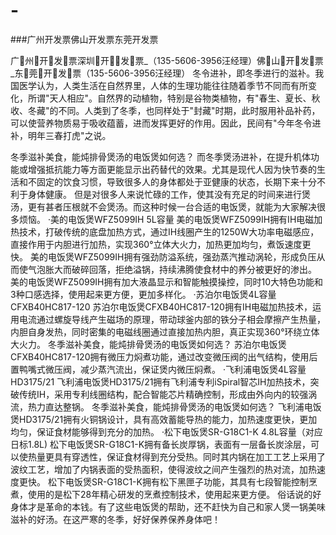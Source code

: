 ﻿# -
###广州开发票佛山开发票东莞开发票


广州开发票深圳开发票_（135-5606-3956汪经理）佛山开发票_东莞开发票（135-5606-3956汪经理）
冬令进补，即冬季进行的滋补。我国医学认为，人类生活在自然界里，人体的生理功能往往随着季节不同而有所变化，所谓&quot;天人相应&quot;。自然界的动植物，特别是谷物类植物，有&quot;春生、夏长、秋收、冬藏&quot;的不同。人类到了冬季，也同样处于&quot;封藏&quot;时期，此时服用补品补药，可以使营养物质易于吸收蕴蓄，进而发挥更好的作用。因此，民间有&quot;今年冬令进补，明年三春打虎&quot;之说。

冬季滋补美食，能炖排骨煲汤的电饭煲如何选？
而冬季煲汤进补，在提升机体功能或增强抵抗能力等方面更能显示出药替代的效果。尤其是现代人因为快节奏的生活和不固定的饮食习惯，导致很多人的身体都处于亚健康的状态，长期下来十分不利于身体健康。
但是对很多人来说忙碌的工作，使其没有充足的时间来进行煲汤，更有甚者压根就不会煲汤。而这种时候一台合适的电饭煲，就能为大家解决很多烦恼。
·美的电饭煲WFZ5099IH 5L容量
美的电饭煲WFZ5099IH拥有IH电磁加热技术，打破传统的底盘加热方式，通过IH线圈产生的1250W大功率电磁感应，直接作用于内胆进行加热，实现360°立体大火力，加热更加均匀，煮饭速度更快。
美的电饭煲WFZ5099IH拥有强劲防溢系统，强劲蒸汽推动涡轮，形成负压从而使气泡胀大而破碎回落，拒绝溢锅，持续沸腾使食材中的养分被更好的渗出。
美的电饭煲WFZ5099IH拥有加大液晶显示和智能触摸操控，同时10大特色功能和3种口感选择，使用起来更方便，更加多样化。
·苏泊尔电饭煲4L容量CFXB40HC817-120
苏泊尔电饭煲CFXB40HC817-120拥有IH电磁加热技术，运用电流通过螺旋导线产生磁场的原理，带动球釜内部的铁分子相会摩擦产生热量，内胆自身发热，同时密集的电磁线圈通过直接加热内胆，真正实现360°环绕立体大火力。
冬季滋补美食，能炖排骨煲汤的电饭煲如何选？
苏泊尔电饭煲CFXB40HC817-120拥有微压力焖煮功能，通过改变微压阀的出气结构，使用后置鸭嘴式微压阀，减少蒸汽流出，保证煲内微压焖煮。
·飞利浦电饭煲4L容量HD3175/21
飞利浦电饭煲HD3175/21拥有飞利浦专利iSpiral智芯IH加热技术，突破传统IH，采用专利线圈结构，配合智能芯片精确控制，形成由外向内的较强涡流，热力直达整锅。
冬季滋补美食，能炖排骨煲汤的电饭煲如何选？
飞利浦电饭煲HD3175/21拥有火铜锅设计，具有高效蓄能导热的能力，加热速度更快，更加均匀，保证食材能够得到充分的加热。
·松下电饭煲SR-G18C1-K 4.8L容量（对应日标1.8L)
松下电饭煲SR-G18C1-K拥有备长炭厚锅，表面有一层备长炭涂层，可以使热量更具有穿透性，保证食材得到充分受热。同时其内锅在加工工艺上采用了波纹工艺，增加了内锅表面的受热面积，使得波纹之间产生强烈的热对流，加热速度更快。
松下电饭煲SR-G18C1-K拥有松下黑匣子功能，其具有七段智能控制烹煮，使用的是松下28年精心研发的烹煮控制技术，使用起来更方便。
俗话说的好身体才是革命的本钱。有了这些电饭煲的帮助，还不赶快为自己和家人煲一锅美味滋补的好汤。在这严寒的冬季，好好保养保养身体吧！
